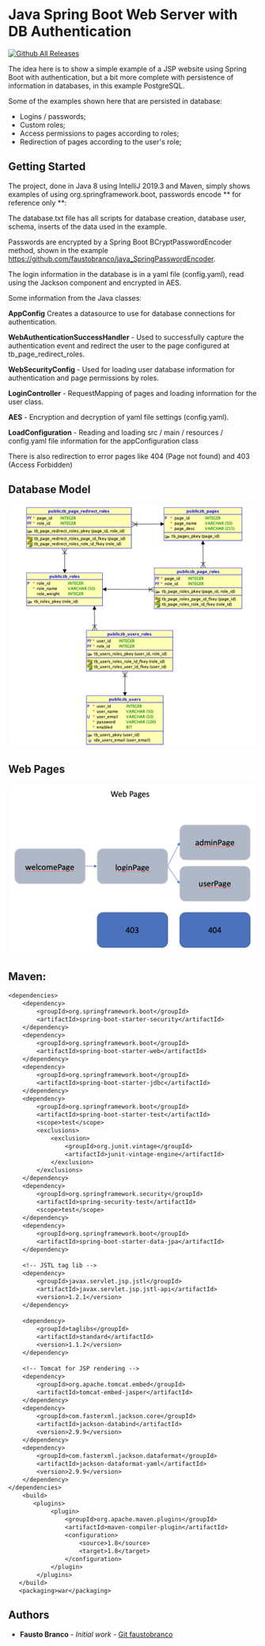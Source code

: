 
# Java Spring Boot Web Server with DB Authentication

[![Github All Releases](https://img.shields.io/github/downloads/faustobranco/java_WatchLogFile/total.svg)]()

The idea here is to show a simple example of a JSP website using Spring Boot with authentication, but a bit more complete with persistence of information in databases, in this example PostgreSQL.

Some of the examples shown here that are persisted in database:
- Logins / passwords;
- Custom roles;
- Access permissions to pages according to roles;
- Redirection of pages according to the user's role;

## Getting Started
  

The project, done in Java 8 using IntelliJ 2019.3 and Maven, simply shows examples of using org.springframework.boot,  passwords encode ** for reference only **:

The database.txt file has all scripts for database creation, database user, schema, inserts of the data used in the example.

Passwords are encrypted by a Spring Boot BCryptPasswordEncoder method, shown in the example https://github.com/faustobranco/java_SpringPasswordEncoder.

The login information in the database is in a yaml file (config.yaml), read using the Jackson component and encrypted in AES.

Some information from the Java classes:

**AppConfig** Creates a datasource to use for database connections for authentication.

**WebAuthenticationSuccessHandler** - Used to successfully capture the authentication event and redirect the user to the page configured at tb_page_redirect_roles.

**WebSecurityConfig** - Used for loading user database information for authentication and page permissions by roles.

**LoginController** - RequestMapping of pages and loading information for the user class.

**AES** - Encryption and decryption of yaml file settings (config.yaml).

**LoadConfiguration** - Reading and loading src / main / resources / config.yaml file information for the appConfiguration class


There is also redirection to error pages like 404 (Page not found) and 403 (Access Forbidden)


## Database Model

![Image of Database Model](https://github.com/faustobranco/java_spring_authenticator/blob/master/readme_images/database_model.png)

## Web Pages

![Image of Web Pages](https://github.com/faustobranco/java_spring_authenticator/blob/master/readme_images/web_pages.png)


## Maven:

	<dependencies>
		<dependency>
			<groupId>org.springframework.boot</groupId>
			<artifactId>spring-boot-starter-security</artifactId>
		</dependency>
		<dependency>
			<groupId>org.springframework.boot</groupId>
			<artifactId>spring-boot-starter-web</artifactId>
		</dependency>
		<dependency>
			<groupId>org.springframework.boot</groupId>
			<artifactId>spring-boot-starter-jdbc</artifactId>
		</dependency>
		<dependency>
			<groupId>org.springframework.boot</groupId>
			<artifactId>spring-boot-starter-test</artifactId>
			<scope>test</scope>
			<exclusions>
				<exclusion>
					<groupId>org.junit.vintage</groupId>
					<artifactId>junit-vintage-engine</artifactId>
				</exclusion>
			</exclusions>
		</dependency>
		<dependency>
			<groupId>org.springframework.security</groupId>
			<artifactId>spring-security-test</artifactId>
			<scope>test</scope>
		</dependency>
		<dependency>
			<groupId>org.springframework.boot</groupId>
			<artifactId>spring-boot-starter-data-jpa</artifactId>
		</dependency>
        
		<!-- JSTL tag lib -->
		<dependency>
			<groupId>javax.servlet.jsp.jstl</groupId>
			<artifactId>javax.servlet.jsp.jstl-api</artifactId>
			<version>1.2.1</version>
		</dependency>

		<dependency>
			<groupId>taglibs</groupId>
			<artifactId>standard</artifactId>
			<version>1.1.2</version>
		</dependency>

		<!-- Tomcat for JSP rendering -->
		<dependency>
			<groupId>org.apache.tomcat.embed</groupId>
			<artifactId>tomcat-embed-jasper</artifactId>
		</dependency>
		<dependency>
			<groupId>com.fasterxml.jackson.core</groupId>
			<artifactId>jackson-databind</artifactId>
			<version>2.9.9</version>
		</dependency>
		<dependency>
			<groupId>com.fasterxml.jackson.dataformat</groupId>
			<artifactId>jackson-dataformat-yaml</artifactId>
			<version>2.9.9</version>
		</dependency>
	</dependencies>
        <build>  
           <plugins> 
                <plugin> 
                    <groupId>org.apache.maven.plugins</groupId>  
                    <artifactId>maven-compiler-plugin</artifactId>  
                    <configuration> 
                        <source>1.8</source>  
                        <target>1.8</target>  
                    </configuration> 
                </plugin> 
            </plugins>
       </build>
       <packaging>war</packaging>



## Authors

-   **Fausto Branco** - _Initial work_ - [Git faustobranco](https://github.com/faustobranco)
